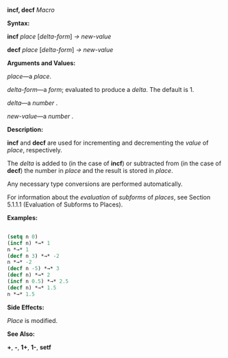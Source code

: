 **incf, decf** *Macro* 



**Syntax:** 



**incf** *place* [*delta-form*] *→ new-value* 



**decf** *place* [*delta-form*] *→ new-value* 



**Arguments and Values:** 



*place*—a *place*. 



*delta-form*—a *form*; evaluated to produce a *delta*. The default is 1. 



*delta*—a *number* . 



*new-value*—a *number* . 







 



 



**Description:** 



**incf** and **decf** are used for incrementing and decrementing the *value* of *place*, respectively. 



The *delta* is added to (in the case of **incf**) or subtracted from (in the case of **decf**) the number in *place* and the result is stored in *place*. 



Any necessary type conversions are performed automatically. 



For information about the *evaluation* of *subforms* of *places*, see Section 5.1.1.1 (Evaluation of Subforms to Places). 



**Examples:**
```lisp
 
(setq n 0) 
(incf n) *→* 1 
n *→* 1 
(decf n 3) *→* -2 
n *→* -2 
(decf n -5) *→* 3 
(decf n) *→* 2 
(incf n 0.5) *→* 2.5 
(decf n) *→* 1.5 
n *→* 1.5 

```
**Side Effects:** 



*Place* is modified. 



**See Also:** 



**+**, **-**, **1+**, **1-**, **setf** 



